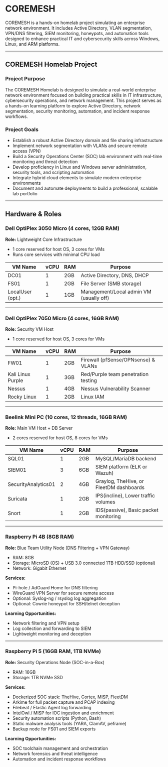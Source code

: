# COREMESH

COREMESH is a hands-on homelab project simulating an enterprise network environment. It includes Active Directory, VLAN segmentation, VPN/DNS filtering, SIEM monitoring, honeypots, and automation tools designed to enhance practical IT and cybersecurity skills across Windows, Linux, and ARM platforms.

---

## COREMESH Homelab Project

### Project Purpose

The COREMESH Homelab is designed to simulate a real-world enterprise network environment focused on building practical skills in IT infrastructure, cybersecurity operations, and network management. This project serves as a hands-on learning platform to explore Active Directory, network segmentation, security monitoring, automation, and incident response workflows.

### Project Goals

- Establish a robust Active Directory domain and file sharing infrastructure  
- Implement network segmentation with VLANs and secure remote access (VPN)  
- Build a Security Operations Center (SOC) lab environment with real-time monitoring and threat detection  
- Develop proficiency in Linux and Windows server administration, security tools, and scripting automation  
- Integrate hybrid cloud elements to simulate modern enterprise environments  
- Document and automate deployments to build a professional, scalable lab portfolio  

---

## Hardware & Roles

### Dell OptiPlex 3050 Micro (4 cores, 12GB RAM)  
**Role:** Lightweight Core Infrastructure  
- 1 core reserved for host OS, 3 cores for VMs  
- Runs core services with minimal CPU load  

| VM Name          | vCPU | RAM  | Purpose                                 |
|------------------|-------|------|-----------------------------------------|
| DC01             | 1     | 2GB  | Active Directory, DNS, DHCP             |
| FS01             | 1     | 2GB  | File Server (SMB storage)                |
| LocalUser (opt.) | 1     | 1GB| Management/Local admin VM (usually off) |



---


### Dell OptiPlex 7050 Micro (4 cores, 16GB RAM)  
**Role:** Security VM Host  
- 1 core reserved for host OS, 3 cores for VMs  

| VM Name          | vCPU | RAM | Purpose                                |
|------------------|-------|-----|----------------------------------------|
| FW01             | 1     | 2GB | Firewall (pfSense/OPNsense) & VLANs    |
| Kali Linux Purple | 1     | 3GB | Red/Purple team penetration testing    |
| Nessus  | 1     | 4GB | Nessus Vulnerability Scanner        |
| Rocky Linux  | 1     | 2GB | Linux IAM        |



---


### Beelink Mini PC (10 cores, 12 threads, 16GB RAM)  
**Role:** Main VM Host + DB Server  
- 2 cores reserved for host OS, 8 cores for VMs  

| VM Name               | vCPU | RAM | Purpose                                 |
|-----------------------|-------|-----|-----------------------------------------|
| SQL01                 | 1     | 2GB | MySQL/MariaDB backend                   |
| SIEM01                | 3     | 6GB | SIEM platform (ELK or Wazuh)            |
| SecurityAnalytics01   | 2     | 4GB | Graylog, TheHive, or FleetDM dashboards |
| Suricata   | 1     | 2GB | IPS(incline), Lower traffic volumes |
| Snort   | 1     | 2GB | IDS(passive), Basic packet monitoring |



---


### Raspberry Pi 4B (8GB RAM)  
**Role:** Blue Team Utility Node (DNS Filtering + VPN Gateway)  

- RAM: 8GB  
- Storage: MicroSD (OS) + USB 3.0 connected 1TB HDD/SSD (optional)  
- Network: Gigabit Ethernet  

**Services:**  
- Pi-hole / AdGuard Home for DNS filtering  
- WireGuard VPN Server for secure remote access  
- Optional: Syslog-ng / rsyslog log aggregation  
- Optional: Cowrie honeypot for SSH/telnet deception  

**Learning Opportunities:**  
- Network filtering and VPN setup  
- Log collection and forwarding to SIEM  
- Lightweight monitoring and deception  


---


### Raspberry Pi 5 (16GB RAM, 1TB NVMe)  
**Role:** Security Operations Node (SOC-in-a-Box)  

- RAM: 16GB  
- Storage: 1TB NVMe SSD  

**Services:**  
- Dockerized SOC stack: TheHive, Cortex, MISP, FleetDM  
- Arkime for full packet capture and PCAP indexing  
- Filebeat / Elastic Agent log forwarding  
- IntelOwl / MISP for IOC ingestion and enrichment  
- Security automation scripts (Python, Bash)  
- Static malware analysis tools (YARA, ClamAV, peframe)  
- Backup node for FS01 and SIEM exports  

**Learning Opportunities:**  
- SOC toolchain management and orchestration  
- Network forensics and threat intelligence  
- Automation and incident response workflows  


